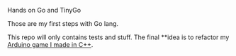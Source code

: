 Hands on Go and TinyGo

Those are my first steps with Go lang.

This repo will only contains tests and stuff. The final **idea is to refactor my [Arduino game I made in C++](https://github.com/benoitjupille/spaceship-game-arduino).
